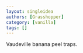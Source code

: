 ```yaml
---
layout: singleidea
authors: [Grasshopper]
category: [vanilla]
tags: []
---
```

Vaudeville banana peel traps.
